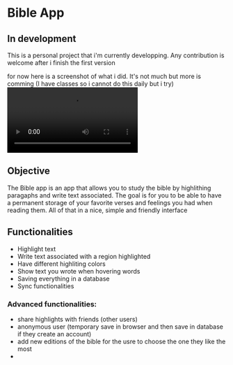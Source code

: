 # Bible App

## In development
This is a personal project that i'm currently developping.
Any contribution is welcome after i finish the first version

for now here is a screenshot of what i did. It's not much but more is comming (I have classes so i cannot do this daily but i try)
![Frontend in construction](doc/bibleappdemo_dev.mp4)

## Objective
The Bible app is an app that allows you to study the bible by highlithing paragaphs and write text associated.
The goal is for you to be able to have a permanent storage of your favorite verses and feelings you had when reading them.
All of that in a nice, simple and friendly interface

## Functionalities
- Highlight text
- Write text associated with a region highlighted
- Have different highliting colors 
- Show text you wrote when hovering words
- Saving everything in a database
- Sync functionalities 

### Advanced functionalities:
- share highlights with friends (other users)
- anonymous user (temporary save in browser and then save in database if they create an account)
- add new editions of the bible for the usre to choose the one they like the most
- 
